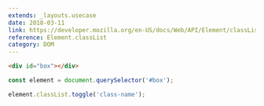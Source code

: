 ```yaml
---
extends: _layouts.usecase
date: 2018-03-11
link: https://developer.mozilla.org/en-US/docs/Web/API/Element/classList
reference: Element.classList
category: DOM
---
```



```html
<div id="box"></div>
```

```javascript
const element = document.querySelector('#box');

element.classList.toggle('class-name');
```
